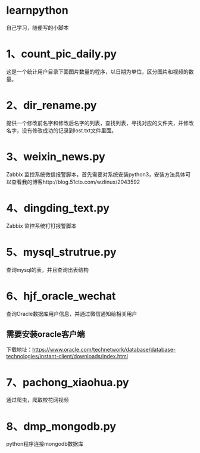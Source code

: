 # learnpython
自己学习，随便写的小脚本

# 1、count_pic_daily.py
这是一个统计用户目录下面图片数量的程序，以日期为单位，区分图片和视频的数量。

# 2、dir_rename.py
提供一个修改前名字和修改后名字的列表，查找列表，寻找对应的文件夹，并修改名字，没有修改成功的记录到lost.txt文件里面。

# 3、weixin_news.py
Zabbix 监控系统微信报警脚本，首先需要对系统安装python3，安装方法具体可以查看我的博客http://blog.51cto.com/wzlinux/2043592

# 4、dingding_text.py
Zabbix 监控系统钉钉报警脚本

# 5、mysql_strutrue.py
查询mysql的表，并且查询出表结构

# 6、hjf_oracle_wechat
查询Oracle数据库用户信息，并通过微信通知给相关用户
## 需要安装oracle客户端
下载地址：https://www.oracle.com/technetwork/database/database-technologies/instant-client/downloads/index.html


# 7、pachong_xiaohua.py
通过爬虫，爬取校花网视频

# 8、dmp_mongodb.py
python程序连接mongodb数据库